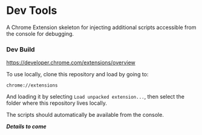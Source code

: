 # Dev Tools
A Chrome Extension skeleton for injecting additional scripts accessible from the console for debugging.

### Dev Build

https://developer.chrome.com/extensions/overview

To use locally, clone this repository and load by going to:
```
chrome://extensions
```
And loading it by selecting `Load unpacked extension...`, then select the folder where this repository lives locally.

The scripts should automatically be available from the console.

***Details to come***

